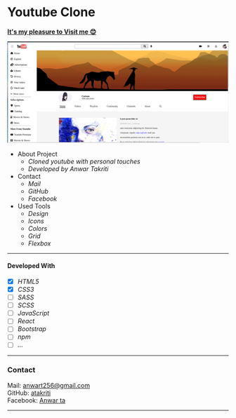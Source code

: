 # Youtube Clone 
**[It's my pleasure to Visit me 😊️](atakriti.github.io/youtube-clone/)**

![youtube clone](./img/README.png)


- About Project
  - _Cloned youtube with personal touches_
  - _Developed by Anwar Takriti_
- Contact
  - _Mail_
  - _GitHub_
  - _Facebook_
- Used Tools
  - _Design_
  - _Icons_
  - _Colors_
  - _Grid_
  - _Flexbox_
----
#### Developed With

- [x] _HTML5_
- [x] _CSS3_
- [ ] _SASS_
- [ ] _SCSS_
- [ ] _JavaScript_
- [ ] _React_
- [ ] _Bootstrap_
- [ ] _npm_
- [ ] _..._
---
### Contact

Mail: <anwart256@gmail.com><br>
GitHub: [atakriti](https://github.com/)<br>
Facebook: [Anwar ta](https://facebook.com/) 

---